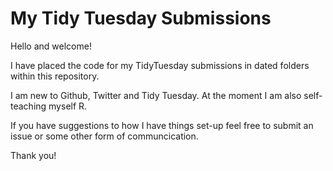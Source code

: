 # My Tidy Tuesday Submissions
Hello and welcome!

I have placed the code for my TidyTuesday submissions in dated folders within this repository.

I am new to Github, Twitter and Tidy Tuesday. At the moment I am also self-teaching myself R.

If you have suggestions to how I have things set-up feel free to submit an issue or some other form of communcication.

Thank you!
